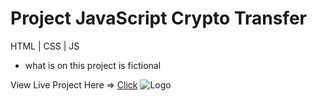 # Project JavaScript Crypto Transfer
HTML | CSS | JS
- what is on this project is fictional

View Live Project Here => [Click](https://dan-angelin.com/projects/js-crypto-tranfers/)
![Logo](https://i.ibb.co/H7q1n0d/project-transfers.jpg)